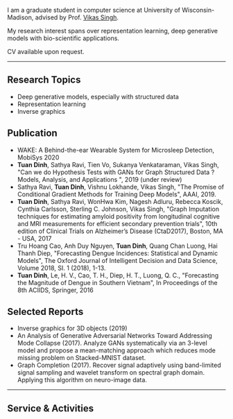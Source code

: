 
I am a graduate student in computer science at University of Wisconsin-Madison, advised by Prof. [Vikas Singh](https://www.biostat.wisc.edu/~vsingh/).

My research interest spans over representation learning, deep generative models with bio-scientific applications.

CV available upon request.

---

## Research Topics
* Deep generative models, especially with structured data
* Representation learning
* Inverse graphics

## Publication
* WAKE: A Behind-the-ear Wearable System for Microsleep Detection, MobiSys 2020
* **Tuan Dinh**, Sathya Ravi, Tien Vo, Sukanya Venkataraman, Vikas Singh, "Can we do Hypothesis Tests with GANs for Graph Structured Data ? Models, Analysis, and Applications ",  2019 (under review)
* Sathya Ravi, **Tuan Dinh**, Vishnu Lokhande, Vikas Singh, "The Promise of Conditional Gradient Methods for Training Deep Models", AAAI, 2019.
* **Tuan Dinh**, Sathya Ravi, WonHwa Kim, Nagesh Adluru, Rebecca Koscik, Cynthia Carlsson, Sterling C. Johnson, Vikas Singh, "Graph Imputation techniques for estimating amyloid positivity from longitudinal cognitive and MRI measurements for efficient secondary prevention trials", 10th edition of Clinical Trials on Alzheimer’s Disease (CtaD2017), Boston, MA - USA, 2017
* Tru Hoang Cao, Anh Duy Nguyen, **Tuan Dinh**, Quang Chan Luong, Hai Thanh Diep, "Forecasting Dengue Incidences: Statistical and Dynamic Models", The Oxford Journal of Intelligent Decision and Data Science, Volume 2018, SI. 1 (2018), 1-13.
* **Tuan Dinh**, Le, H. V., Cao, T. H., Diep, H. T., Luong, Q. C., "Forecasting the Magnitude of Dengue in Southern Vietnam", In Proceedings of the 8th ACIIDS, Springer, 2016

## Selected Reports
* Inverse graphics for 3D objects (2019)
* An Analysis of Generative Adversarial Networks Toward Addressing Mode Collapse (2017). Analyze GANs systematically via an 3-level model and propose a mean-matching approach which reduces mode missing problem on Stacked-MNIST dataset.
* Graph Completion (2017). Recover signal adaptively using band-limited signal sampling and wavelet transform on spectral graph domain. Applying this algorithm on neuro-image data.

----
## Service & Activities
